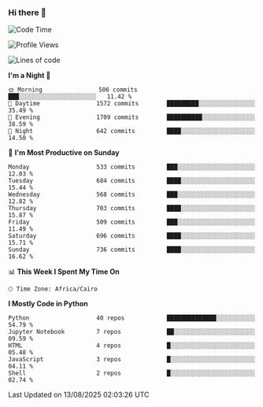 ### Hi there 👋

<!--
**AMR-KELEG/AMR-KELEG** is a ✨ _special_ ✨ repository because its `README.md` (this file) appears on your GitHub profile.

Here are some ideas to get you started:

- 🔭 I’m currently working on ...
- 🌱 I’m currently learning ...
- 👯 I’m looking to collaborate on ...
- 🤔 I’m looking for help with ...
- 💬 Ask me about ...
- 📫 How to reach me: ...
- 😄 Pronouns: ...
- ⚡ Fun fact: ...
-->

<!--START_SECTION:waka-->
![Code Time](http://img.shields.io/badge/Code%20Time-0%20secs-blue)

![Profile Views](http://img.shields.io/badge/Profile%20Views-0-blue)

![Lines of code](https://img.shields.io/badge/From%20Hello%20World%20I%27ve%20Written-25.7%20million%20lines%20of%20code-blue)

**I'm a Night 🦉** 

```text
🌞 Morning                506 commits         ███░░░░░░░░░░░░░░░░░░░░░░   11.42 % 
🌆 Daytime                1572 commits        █████████░░░░░░░░░░░░░░░░   35.49 % 
🌃 Evening                1709 commits        ██████████░░░░░░░░░░░░░░░   38.59 % 
🌙 Night                  642 commits         ████░░░░░░░░░░░░░░░░░░░░░   14.50 % 
```
📅 **I'm Most Productive on Sunday** 

```text
Monday                   533 commits         ███░░░░░░░░░░░░░░░░░░░░░░   12.03 % 
Tuesday                  684 commits         ████░░░░░░░░░░░░░░░░░░░░░   15.44 % 
Wednesday                568 commits         ███░░░░░░░░░░░░░░░░░░░░░░   12.82 % 
Thursday                 703 commits         ████░░░░░░░░░░░░░░░░░░░░░   15.87 % 
Friday                   509 commits         ███░░░░░░░░░░░░░░░░░░░░░░   11.49 % 
Saturday                 696 commits         ████░░░░░░░░░░░░░░░░░░░░░   15.71 % 
Sunday                   736 commits         ████░░░░░░░░░░░░░░░░░░░░░   16.62 % 
```


📊 **This Week I Spent My Time On** 

```text
🕑︎ Time Zone: Africa/Cairo
```

**I Mostly Code in Python** 

```text
Python                   40 repos            ██████████████░░░░░░░░░░░   54.79 % 
Jupyter Notebook         7 repos             ██░░░░░░░░░░░░░░░░░░░░░░░   09.59 % 
HTML                     4 repos             █░░░░░░░░░░░░░░░░░░░░░░░░   05.48 % 
JavaScript               3 repos             █░░░░░░░░░░░░░░░░░░░░░░░░   04.11 % 
Shell                    2 repos             █░░░░░░░░░░░░░░░░░░░░░░░░   02.74 % 
```




 Last Updated on 13/08/2025 02:03:26 UTC
<!--END_SECTION:waka-->
